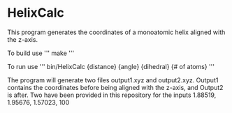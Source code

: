 # HelixCalc

This program generates the coordinates of a monoatomic helix aligned with the z-axis.

To build use
'''
make
'''

To run use
'''
bin/HelixCalc {distance} {angle} {dihedral} {# of atoms}
'''

The program will generate two files output1.xyz and output2.xyz. Output1 contains the coordinates before being aligned with the z-axis, and Output2 is after. Two have been provided in this repository for the inputs 1.88519, 1.95676, 1.57023, 100
